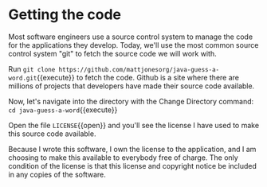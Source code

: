 # Getting the code

Most software engineers use a source control system to manage the code for the applications they develop.  Today, we'll use the most common source control system "git" to fetch the source code we will work with.

Run `git clone https://github.com/mattjonesorg/java-guess-a-word.git`{{execute}} to fetch the code.  Github is a site where there are millions of projects that developers have made their source code available.

Now, let's navigate into the directory with the Change Directory command:  `cd java-guess-a-word`{{execute}}

Open the file `LICENSE`{{open}} and you'll see the license I have used to make this source code available.  

Because I wrote this software, I own the license to the application, and I am choosing to make this available to everybody free of charge.  The only condition of the license is that this license and copyright notice be included in any copies of the software.